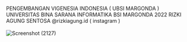 PENGEMBANGAN VIGENESIA INDONESIA ( UBSI MARGONDA )
UNIVERSITAS BINA SARANA INFORMATIKA
BSI MARGONDA 2022
RIZKI AGUNG SENTOSA
@rizkiagung.id ( instagram )
<br></br>
![Screenshot (2127)](https://user-images.githubusercontent.com/77620549/211711382-75a1c66a-0e78-42b7-92c8-d2be03bc138a.png)
